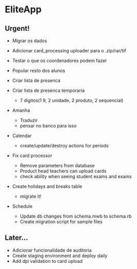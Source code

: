 # EliteApp

## Urgent!

* Migrar os dados
* Adicionar card_processing uploader para o .zip/rar/tif
* Testar o que os coordenadores podem fazer
* Popular resto dos alunos

* Criar lista de presenca
* Criar lista de presenca temporaria
  * 7 digitos(1 9, 2 unidade, 2 produto, 2 sequencial)

* Amanha
  * Traduzir
  * pensar no banco para isso


* Calendar
  * create/update/destroy actions for periods

* Fix card processor 
  * Remove parameters from database
  * Product head teachers can upload cards
  * check ability when seeing student exams and exams

* Create holidays and breaks table
  * migrate it!

* Schedule
  * Update db changes from schema.mwb to schema.rb
  * Create migration script for sample files


## Later...

* Adicionar funcionalidade de auditoria
* Create staging environment and deploy daily
* Add dpi validation to card upload

